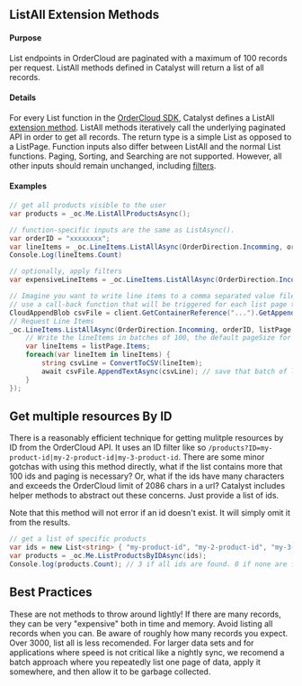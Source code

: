 ﻿## ListAll Extension Methods

#### Purpose

List endpoints in OrderCloud are paginated with a maximum of 100 records per request. ListAll methods defined in Catalyst will return a list of all records. 

#### Details

For every List function in the [OrderCloud SDK](https://github.com/ordercloud-api/ordercloud-dotnet-sdk/blob/master/src/OrderCloud.SDK/Generated/Resources.cs), Catalyst defines a ListAll [extension method](https://docs.microsoft.com/en-us/dotnet/csharp/programming-guide/classes-and-structs/extension-methods). ListAll methods iteratively call the underlying paginated API in order to get all records. 
The return type is a simple List<T> as opposed to a ListPage<T>. Function inputs also differ between ListAll and the normal List functions. Paging, Sorting, and Searching are not supported.
However, all other inputs should remain unchanged, including [filters](https://ordercloud.io/features/advanced-querying#filtering).


#### Examples

```c#
// get all products visible to the user
var products = _oc.Me.ListAllProductsAsync();
```
```c#
// function-specific inputs are the same as ListAsync().
var orderID = "xxxxxxxx";
var lineItems = _oc.LineItems.ListAllAsync(OrderDirection.Incomming, orderID);
Console.Log(lineItems.Count)
```
```c#
// optionally, apply filters
var expensiveLineItems = _oc.LineItems.ListAllAsync(OrderDirection.Incomming, orderID, filters: "LineTotal=>100");
```
```c#
// Imagine you want to write line items to a comma separated value file.
// use a call-back function that will be triggered for each list page that's found. This saves memory because only one list page is stored at a given time. 
CloudAppendBlob csvFile = client.GetContainerReference("...").GetAppendBlobReference("..."); // A reference to an append blob in Azure storage
// Request Line Items
_oc.LineItems.ListAllAsync(OrderDirection.Incomming, orderID, listPage => {		
	// Write the lineItems in batches of 100, the default pageSize for ListAll
	var lineItems = listPage.Items;
	foreach(var lineItem in lineItems) {
		string csvLine = ConvertToCSV(lineItem);
		await csvFile.AppendTextAsync(csvLine); // save that batch of lineItems in the cloud. Allows them to be garbage collected locally. 
	}
});
```

## Get multiple resources By ID 

There is a reasonably efficient technique for getting mulitple resources by ID from the OrderCloud API. It uses an ID filter like so `/products?ID=my-product-id|my-2-product-id|my-3-product-id`. There are some minor gotchas with using this method directly, what if the list contains more that 100 ids and paging is necessary? Or, what if the ids have many characters and exceeds the OrderCloud limit of 2086 chars in a url? Catalyst includes helper methods to abstract out these concerns. Just provide a list of ids. 

Note that this method will not error if an id doesn't exist. It will simply omit it from the results.   

```c#
// get a list of specific products
var ids = new List<string> { "my-product-id", "my-2-product-id", "my-3-product-id" };
var products = _oc.Me.ListProductsByIDAsync(ids);
Console.log(products.Count); // 3 if all ids are found. 0 if none are found.
```

## Best Practices

These are not methods to throw around lightly! If there are many records, they can be very "expensive" both in time and memory. Avoid listing all records when you can.
Be aware of roughly how many records you expect. Over 3000, list all is less recomended. For larger data sets and for applications where speed is not critical like a nightly sync, we recomend a batch approach where you repeatedly list one page of data, apply it somewhere, and then allow it to be garbage collected.  
